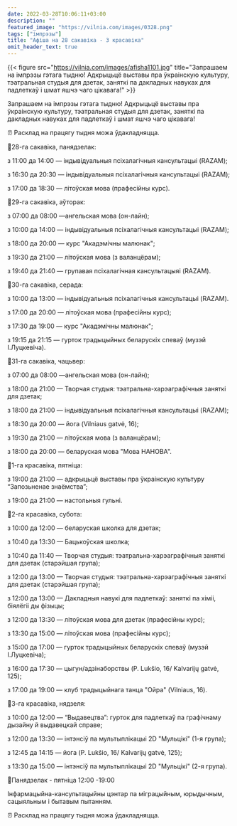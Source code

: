 ```yaml
---
date: 2022-03-28T10:06:11+03:00
description: ""
featured_image: "https://vilnia.com/images/0328.png"
tags: ["імпрэзы"]
title: "Афіша на 28 сакавіка - 3 красавіка"
omit_header_text: true
---
```

{{< figure src="https://vilnia.com/images/afisha1101.jpg" title="Запрашаем на імпрэзы гэтага тыдню! Адкрыцьцё выставы пра ўкраінскую культуру, тэатральная студыя для дзетак, заняткі па дакладных навуках для падлеткаў і шмат яшчэ чаго цікавага!" >}}

Запрашаем на імпрэзы гэтага тыдню! Адкрыцьцё выставы пра ўкраінскую культуру, тэатральная студыя для дзетак, заняткі па дакладных навуках для падлеткаў і шмат яшчэ чаго цікавага!


⏰ Расклад на працягу тыдня можа ўдакладняцца.

📌28-га сакавіка, панядзелак:

з 11:00 да 14:00 — індывідуальныя псіхалагічныя кансультацыі (RAZAM);

з 16:30 да 20:30 — індывідуальныя псіхалагічныя кансультацыі (RAZAM);

з 17:00 да 18:30 — літоўская мова (прафесійны курс).

📌29-га сакавіка, аўторак:

з 07:00 да 08:00 —ангельская мова (он-лайн);

з 10:00 да 14:00 — індывідуальныя псіхалагічныя кансультацыі (RAZAM);

з 18:00 да 20:00 — курс "Акадэмічны малюнак";

з 19:30 да 21:00 — літоўская мова (з валанцёрам);

з 19:40 да 21:40 — групавая псіхалагічная кансультацыяі (RAZAM).

📌30-га сакавіка, серада:

з 10:00 да 13:00 — індывідуальныя псіхалагічныя кансультацыі (RAZAM).

з 17:00 да 20:00 — літоўская мова (прафесійны курс);

з 17:30 да 19:00 — курс "Акадэмічны малюнак";

з 19:15 да 21:15 — гурток традыцыйных беларускіх спеваў (музэй І.Луцкевіча).

📌31-га сакавіка, чацьвер:

з 07:00 да 08:00 —ангельская мова (он-лайн);

з 18:00 да 21:00 — Творчая студыя: тэатральна-харэаграфічныя заняткі для дзетак;

з 18:00 да 21:00 — індывідуальныя псіхалагічныя кансультацыі (RAZAM);

з 18:30 да 20:00 — йога (Vilniaus gatvė, 16);

з 19:30 да 21:00 — літоўская мова (з валанцёрам);

з 18:00 да 20:00 — беларуская мова "Мова НАНОВА".

📌1-га красавіка, пятніца:

з 19:00 да 21:00 — адкрыцьцё выставы пра ўкраінскую культуру “Запозьненае знаёмства”;

з 19:00 да 21:00 — настольныя гульні.


📌2-га красавіка, субота:

з 10:00 да 12:00 — беларуская школка для дзетак;

з 10:40 да 13:30 — Бацькоўская школка;

з 10:40 да 11:40 — Творчая студыя: тэатральна-харэаграфічныя заняткі для дзетак (старэйшая група);

з 12:00 да 13:00 — Творчая студыя: тэатральна-харэаграфічныя заняткі для дзетак (старэйшая група);

з 12:00 да 13:00 — Дакладныя навукі для падлеткаў: заняткі па хіміі, біялёгіі ды фізыцы;

з 12:00 да 13:30 — літоўская мова для дзетак (прафесійны курс);

з 13:30 да 15:00 — літоўская мова (прафесійны курс);

з 15:00 да 17:00 — гурток традыцыйных беларускіх спеваў  (музэй І.Луцкевіча);

з 16:00 да 17:30 — цыгун/адзінаборствы (P. Lukšio, 16/ Kalvarijų gatvė, 125);

з 17:00 да 19:00 — клуб традыцыйнага танца "Ойра" (Vilniaus, 16).

📌3-га красавіка, нядзеля:

з 10:00 да 12:00 — “Выдавецтва”: гурток для падлеткаў па графічнаму дызайну й выдавецкай справе;

з 12:00 да 13:30 — інтэнсіў па мультыплікацыі 2D "Мульцікі" (1-я група);

з 12:45 да 14:15 — йога (P. Lukšio, 16/ Kalvarijų gatvė, 125);

з 13:30 да 15:00 — інтэнсіў па мультыплікацыі 2D "Мульцікі" (2-я група).

📍Панядзелак - пятніца 12:00 -19:00

Інфармацыйна-кансультацыйны цэнтар па міграцыйным, юрыдычным, сацыяльным і бытавым пытанням.

⏰ Расклад на працягу тыдня можа ўдакладняцца.

